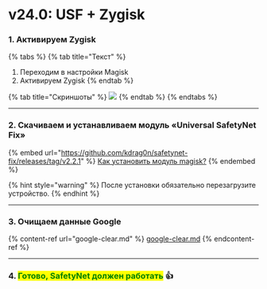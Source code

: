 # v24.0: USF + Zygisk

### **1. Активируем Zygisk**

{% tabs %}
{% tab title="Текст" %}
1. Переходим в настройки Magisk
2. Активируем Zygisk
{% endtab %}

{% tab title="Скриншоты" %}
![](https://telegra.ph/file/f8117e7e6b0d295bf12e8.jpg)
{% endtab %}
{% endtabs %}

****

### **2. Скачиваем и устанавливаем модуль «Universal SafetyNet Fix»**

{% embed url="https://github.com/kdrag0n/safetynet-fix/releases/tag/v2.2.1" %}
[Как установить модуль magisk?](../../inst/install-mg-module.md)
{% endembed %}

{% hint style="warning" %}
После установки обязательно перезагрузите устройство.
{% endhint %}

***

### **3. Очищаем данные Google**

{% content-ref url="google-clear.md" %}
[google-clear.md](google-clear.md)
{% endcontent-ref %}

***

### **4. **<mark style="color:green;">**Готово, SafetyNet должен работать**</mark>** 👍**
